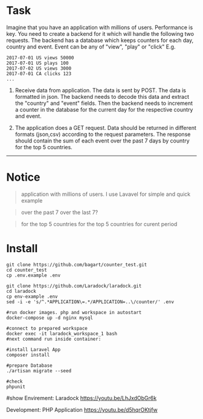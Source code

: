 # Task
Imagine that you have an application with millions of users. Performance is key.
You need to create a backend for it which will handle the following two requests.
The backend has a database which keeps counters for each day, country and event.
Event can be any of "view", "play" or "click"
E.g.

```
2017-07-01 US views 50000
2017-07-01 US plays 100
2017-07-02 US views 3000
2017-07-01 CA clicks 123
...
```

1. Receive data from application. The data is sent by POST. The data is formatted in json.
The backend needs to decode this data and extract the "country" and "event" fields.
Then the backend needs to increment a counter in the database for the current day
for the respective country and event.

2. The application does a GET request. Data should be returned in different formats (json,csv)
according to the request parameters. The response should contain the sum of each event
over the past 7 days by country for the top 5 countries.


------------------
# Notice
> application with millions of users.
I use Lavavel for simple and quick example

> over the past 7
over the last 7?

> for the top 5 countries
for the top 5 countries for curent period



# Install
```
git clone https://github.com/bagart/counter_test.git
cd counter_test
cp .env.example .env

git clone https://github.com/Laradock/laradock.git
cd laradock
cp env-example .env
sed -i -e 's/^.*APPLICATION\=.*/APPLICATION=..\/counter/' .env

#run docker images. php and workspace in autostart
docker-compose up -d nginx mysql

#connect to prepared workspace
docker exec -it laradock_workspace_1 bash
#next command run inside container:

#install Laravel App
composer install

#prepare Database
./artisan migrate --seed

#check 
phpunit
```


#show
Envirement: Laradock
https://youtu.be/LhJxdObGr6k

Development: PHP Application
https://youtu.be/d5hqrOKtjfw